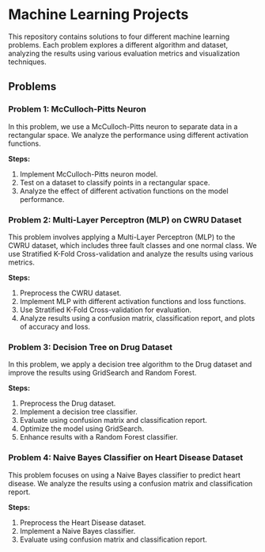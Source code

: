 # Machine Learning Projects

This repository contains solutions to four different machine learning problems. Each problem explores a different algorithm and dataset, analyzing the results using various evaluation metrics and visualization techniques.

## Problems 

### Problem 1: McCulloch-Pitts Neuron
In this problem, we use a McCulloch-Pitts neuron to separate data in a rectangular space. We analyze the performance using different activation functions.

**Steps:**
1. Implement McCulloch-Pitts neuron model.
2. Test on a dataset to classify points in a rectangular space.
3. Analyze the effect of different activation functions on the model performance.

### Problem 2: Multi-Layer Perceptron (MLP) on CWRU Dataset
This problem involves applying a Multi-Layer Perceptron (MLP) to the CWRU dataset, which includes three fault classes and one normal class. We use Stratified K-Fold Cross-validation and analyze the results using various metrics.

**Steps:**
1. Preprocess the CWRU dataset.
2. Implement MLP with different activation functions and loss functions.
3. Use Stratified K-Fold Cross-validation for evaluation.
4. Analyze results using a confusion matrix, classification report, and plots of accuracy and loss.

### Problem 3: Decision Tree on Drug Dataset
In this problem, we apply a decision tree algorithm to the Drug dataset and improve the results using GridSearch and Random Forest.

**Steps:**
1. Preprocess the Drug dataset.
2. Implement a decision tree classifier.
3. Evaluate using confusion matrix and classification report.
4. Optimize the model using GridSearch.
5. Enhance results with a Random Forest classifier.

### Problem 4: Naive Bayes Classifier on Heart Disease Dataset
This problem focuses on using a Naive Bayes classifier to predict heart disease. We analyze the results using a confusion matrix and classification report.

**Steps:**
1. Preprocess the Heart Disease dataset.
2. Implement a Naive Bayes classifier.
3. Evaluate using confusion matrix and classification report.




